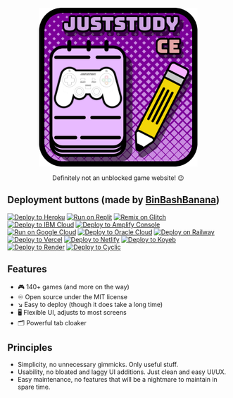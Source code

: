 <p align="center">
	<img width="360" height="360" src="assets/img/icon_fullsize.png">
</p>
<p align="center">Definitely not an unblocked game website! 😉</p>

## Deployment buttons (made by [BinBashBanana](https://github.com/BinBashBanana))

[![Deploy to Heroku](https://binbashbanana.github.io/deploy-buttons/buttons/remade/heroku.svg)](https://heroku.com/deploy/?template=https://github.com/metalfoxdev/juststudy-site/)
[![Run on Replit](https://binbashbanana.github.io/deploy-buttons/buttons/remade/replit.svg)](https://replit.com/github/metalfoxdev/juststudy-site)
[![Remix on Glitch](https://binbashbanana.github.io/deploy-buttons/buttons/remade/glitch.svg)](https://glitch.com/edit/#!/import/github/metalfoxdev/juststudy-site)
[![Deploy to IBM Cloud](https://binbashbanana.github.io/deploy-buttons/buttons/remade/ibmcloud.svg)](https://cloud.ibm.com/devops/setup/deploy?repository=https://github.com/metalfoxdev/juststudy-site/)
[![Deploy to Amplify Console](https://binbashbanana.github.io/deploy-buttons/buttons/remade/amplifyconsole.svg)](https://console.aws.amazon.com/amplify/home#/deploy?repo=https://github.com/metalfoxdev/juststudy-site/)
[![Run on Google Cloud](https://binbashbanana.github.io/deploy-buttons/buttons/remade/googlecloud.svg)](https://deploy.cloud.run/?git_repo=https://github.com/metalfoxdev/juststudy-site/)
[![Deploy to Oracle Cloud](https://binbashbanana.github.io/deploy-buttons/buttons/remade/oraclecloud.svg)](https://cloud.oracle.com/resourcemanager/stacks/create?zipUrl=https://github.com/metalfoxdev/juststudy-site/archive/refs/heads/main.zip)
[![Deploy on Railway](https://binbashbanana.github.io/deploy-buttons/buttons/remade/railway.svg)](https://railway.app/new/template?template=https://github.com/metalfoxdev/juststudy-site/)
[![Deploy to Vercel](https://binbashbanana.github.io/deploy-buttons/buttons/remade/vercel.svg)](https://vercel.com/new/clone?repository-url=https://github.com/metalfoxdev/juststudy-site/)
[![Deploy to Netlify](https://binbashbanana.github.io/deploy-buttons/buttons/remade/netlify.svg)](https://app.netlify.com/start/deploy?repository=https://github.com/metalfoxdev/juststudy-site/)
[![Deploy to Koyeb](https://binbashbanana.github.io/deploy-buttons/buttons/remade/koyeb.svg)](https://app.koyeb.com/deploy?type=git&repository=github.com/metalfoxdev/juststudy-site&branch=main&name=juststudy-site)
[![Deploy to Render](https://binbashbanana.github.io/deploy-buttons/buttons/remade/render.svg)](https://render.com/deploy?repo=https://github.com/metalfoxdev/juststudy-site/)
[![Deploy to Cyclic](https://binbashbanana.github.io/deploy-buttons/buttons/remade/cyclic.svg)](https://app.cyclic.sh/api/app/deploy/metalfoxdev/juststudy-site)

## Features
* 🎮 140+ games (and more on the way)
* ♾️ Open source under the MIT license
* ↘️ Easy to deploy (though it does take a long time)
* 🖥 Flexible UI, adjusts to most screens
* 🗂️ Powerful tab cloaker

## Principles
* Simplicity, no unnecessary gimmicks. Only useful stuff.
* Usability, no bloated and laggy UI additions. Just clean and easy UI/UX.
* Easy maintenance, no features that will be a nightmare to maintain in spare time.
